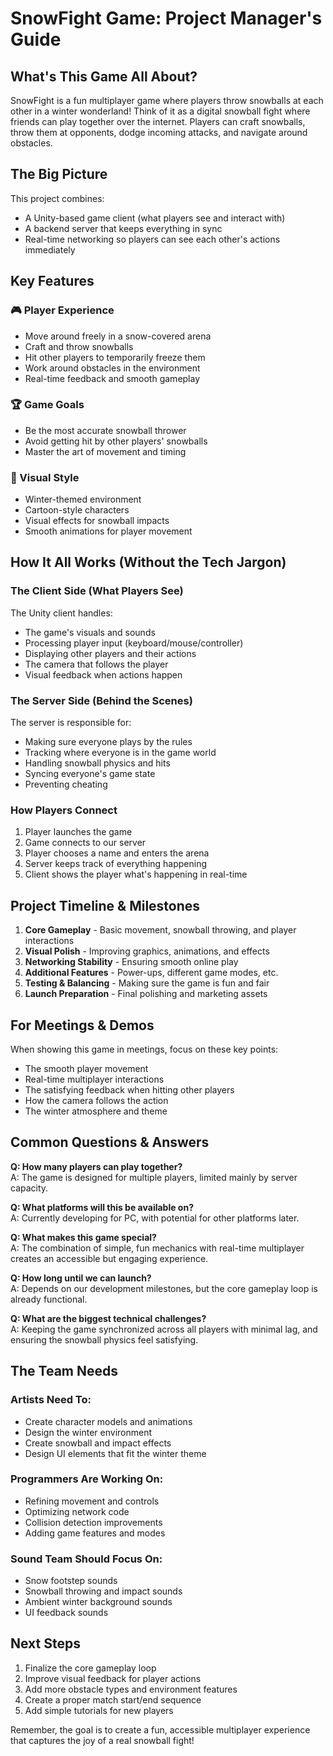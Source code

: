 # SnowFight Game: Project Manager's Guide

## What's This Game All About?

SnowFight is a fun multiplayer game where players throw snowballs at each other in a winter wonderland! Think of it as a digital snowball fight where friends can play together over the internet. Players can craft snowballs, throw them at opponents, dodge incoming attacks, and navigate around obstacles.

## The Big Picture

This project combines:
- A Unity-based game client (what players see and interact with)
- A backend server that keeps everything in sync
- Real-time networking so players can see each other's actions immediately

## Key Features

### 🎮 Player Experience
- Move around freely in a snow-covered arena
- Craft and throw snowballs
- Hit other players to temporarily freeze them
- Work around obstacles in the environment
- Real-time feedback and smooth gameplay

### 🏆 Game Goals
- Be the most accurate snowball thrower
- Avoid getting hit by other players' snowballs
- Master the art of movement and timing

### 🎨 Visual Style
- Winter-themed environment
- Cartoon-style characters
- Visual effects for snowball impacts
- Smooth animations for player movement

## How It All Works (Without the Tech Jargon)

### The Client Side (What Players See)
The Unity client handles:
- The game's visuals and sounds
- Processing player input (keyboard/mouse/controller)
- Displaying other players and their actions
- The camera that follows the player
- Visual feedback when actions happen

### The Server Side (Behind the Scenes)
The server is responsible for:
- Making sure everyone plays by the rules
- Tracking where everyone is in the game world
- Handling snowball physics and hits
- Syncing everyone's game state
- Preventing cheating

### How Players Connect
1. Player launches the game
2. Game connects to our server
3. Player chooses a name and enters the arena
4. Server keeps track of everything happening
5. Client shows the player what's happening in real-time

## Project Timeline & Milestones

1. **Core Gameplay** - Basic movement, snowball throwing, and player interactions
2. **Visual Polish** - Improving graphics, animations, and effects
3. **Networking Stability** - Ensuring smooth online play
4. **Additional Features** - Power-ups, different game modes, etc.
5. **Testing & Balancing** - Making sure the game is fun and fair
6. **Launch Preparation** - Final polishing and marketing assets

## For Meetings & Demos

When showing this game in meetings, focus on these key points:
- The smooth player movement
- Real-time multiplayer interactions
- The satisfying feedback when hitting other players
- How the camera follows the action
- The winter atmosphere and theme

## Common Questions & Answers

**Q: How many players can play together?**  
A: The game is designed for multiple players, limited mainly by server capacity.

**Q: What platforms will this be available on?**  
A: Currently developing for PC, with potential for other platforms later.

**Q: What makes this game special?**  
A: The combination of simple, fun mechanics with real-time multiplayer creates an accessible but engaging experience.

**Q: How long until we can launch?**  
A: Depends on our development milestones, but the core gameplay loop is already functional.

**Q: What are the biggest technical challenges?**  
A: Keeping the game synchronized across all players with minimal lag, and ensuring the snowball physics feel satisfying.

## The Team Needs

### Artists Need To:
- Create character models and animations
- Design the winter environment
- Create snowball and impact effects
- Design UI elements that fit the winter theme

### Programmers Are Working On:
- Refining movement and controls
- Optimizing network code
- Collision detection improvements
- Adding game features and modes

### Sound Team Should Focus On:
- Snow footstep sounds
- Snowball throwing and impact sounds
- Ambient winter background sounds
- UI feedback sounds

## Next Steps

1. Finalize the core gameplay loop
2. Improve visual feedback for player actions
3. Add more obstacle types and environment features
4. Create a proper match start/end sequence
5. Add simple tutorials for new players

Remember, the goal is to create a fun, accessible multiplayer experience that captures the joy of a real snowball fight! 